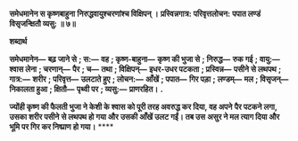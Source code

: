 **समेधमानेन स कृष्णबाहुना** **निरुद्धवायुश्चरणांश्च विक्षिपन् ।** **प्रस्विन्नगात्र: परिवृत्तलोचन:** **पपात लण्डं विसृजन्क्षितौ व्यसु: ॥ ७॥** 

**शब्दार्थ** 

**समेधमानेन—** **बढ़ जाने से** **; स:—** **वह** **; कृष्ण-बाहुना—** **कृष्ण की भुजा से** **; निरुद्ध—** **रुक गई** **; वायु:—** **श्वास लेना** **; चरणान्—** **पैर** **; च—** **तथा** **; विक्षिपन्—** **इधर-उधर पटकता** **; प्रस्विन्न—** **पसीने से लथपथ** **; गात्र:—** **शरीर** **; परिवृत्त—** **उलटाते हुए** **; लोचन:—** **आँखें** **; पपात—** **गिर पड़ा** **; लण्डम्—** **मल** **; विसृजन्—** **निकालता हुआ** **; क्षितौ—** **पृथ्वी पर** **; व्यसु:—** **प्राणरहित।** **.** 

**ज्योंही कृष्ण की फैलती भुजा ने केशी के श्वास को पूरी तरह अवरुद्ध कर दिया, वह अपने** **पैर पटकने लगा, उसका शरीर पसीने से लथपथ हो गया और उसकी आँखें उलट गईं। तब उस** **असुर ने मल त्याग दिया और भूमि पर गिर कर निष्प्राण हो गया।** **** 